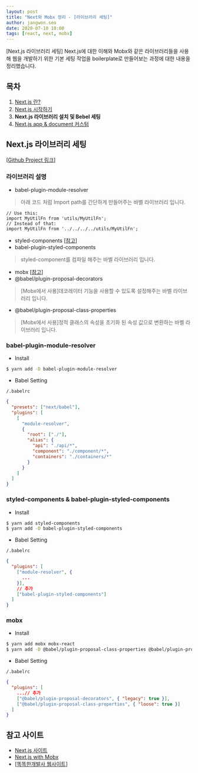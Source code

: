 ```yaml
---
layout: post
title: "Next와 Mobx 정리 - [라이브러리 세팅]"
author: jangwon.seo
date: 2020-07-10 18:00
tags: [react, next, mobx]
---
```


[Next.js 라이브러리 세팅]
Next.js에 대한 이해와 Mobx와 같은 라이브러리들을 사용해 웹을 개발하기 위한 기본 세팅 작업을 boilerplate로 만들어보는 과정에 대한 내용을 정리했습니다.

## 목차

1. [Next.js 란?](https://tech.toktokhan.dev/2020/07/01/next-mobx-boiler-1/)
2. [Next.js 시작하기](https://tech.toktokhan.dev/2020/07/05/next-mobx-boiler-2/)
3. **Next.js 라이브러리 설치 및 Bebel 세팅**
4. [Next.js app & document 커스텀](https://tech.toktokhan.dev/2020/07/15/next-mobx-boiler-4/)

## Next.js 라이브러리 세팅

[[Github Project 링크](https://github.com/wkddnjset/next-mobx-boilerplate)]

### 라이브러리 설명

- babel-plugin-module-resolver

> 아래 코드 처럼 Import path를 간단하게 만들어주는 바벨 라이브러리 입니다.

```
// Use this:
import MyUtilFn from 'utils/MyUtilFn';
// Instead of that:
import MyUtilFn from '../../../../utils/MyUtilFn';
```

- styled-components [[참고](https://styled-components.com/)]
- babel-plugin-styled-components

> styled-component를 컴파일 해주는 바벨 라이브러리 입니다.

- mobx [[참고](https://mobx.js.org/README.html)]
- @babel/plugin-proposal-decorators

> [Mobx에서 사용]데코레이터 기능을 사용할 수 있도록 설정해주는 바벨 라이브러리 입니다.

- @babel/plugin-proposal-class-properties

> [Mobx에서 사용]정적 클래스의 속성을 초기화 된 속성 값으로 변환하는 바벨 라이브러리 입니다.

### babel-plugin-module-resolver

- Install

```bash
$ yarn add -D babel-plugin-module-resolver
```

- Babel Setting

`/.babelrc`

```json
{
  "presets": ["next/babel"],
  "plugins": [
    [
      "module-resolver",
      {
        "root": ["./"],
        "alias": {
          "api": "./api/*",
          "component": "./component/*",
          "containers": "./containers/*"
        }
      }
    ]
  ]
}
```

### styled-components & babel-plugin-styled-components

- Install

```bash
$ yarn add styled-components
$ yarn add -D babel-plugin-styled-components
```

- Babel Setting

`/.babelrc`

```json
{
  "plugins": [
    ["module-resolver", {
      ...
    }],
    // 추가
    ["babel-plugin-styled-components"]
  ]
}
```

### mobx

- Install

```bash
$ yarn add mobx mobx-react
$ yarn add -D @babel/plugin-proposal-class-properties @babel/plugin-proposal-decorators
```

- Babel Setting

`/.babelrc`

```json
{
  "plugins": [
    ...// 추가
    ["@babel/plugin-proposal-decorators", { "legacy": true }],
    ["@babel/plugin-proposal-class-properties", { "loose": true }]
  ]
}
```

## 참고 사이트

- [Next.js 사이트](https://nextjs.org/docs/getting-started)
- [Next.js with Mobx](https://www.themikelewis.com/post/nextjs-with-mobx)
- [[똑똑한개발사 웹사이트](https://toktokhan.dev/)]
